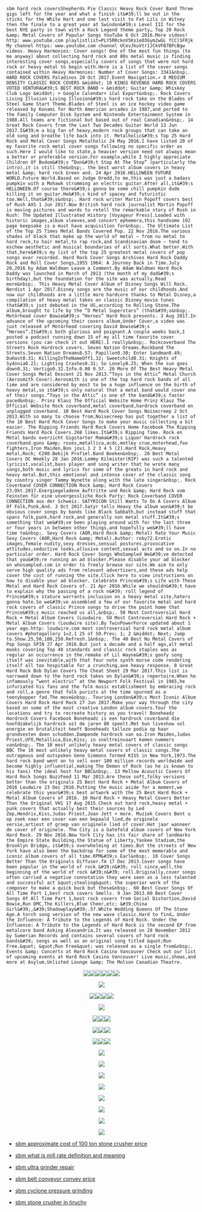 
```
sbm hard rock coversShepherds Pie Classic Heavy Rock Cover Band Three gigs left for the year and what a finish it&#39;ll be out in the sticks for the White Hart and one last visit to Fat Lils in Witney then the finale to a great year at Swindon&#39;s Level III for the best NYE party in town with a Rock Legend theme party… Top 20 Rock &amp; Metal Covers of Popular Songs YouTube 6 Oct 2016.More videos! http: www.youtube.com playlistlist=PLY5RRckoV5Ks1eO3Gym2wGL fCClSFRjk My channel https: www.youtube.com channel UCevJkuVtrIJCkVFB7BPcBgw videos. Heavy Harmonies: Cover songs! One of the most fun things (to me anyway) about collecting hard rock and 80s metal music is finding interesting cover songs,especially covers of songs that were not hard rock or heavy metal to begin with.Here is a list of the cover songs contained within Heavy Harmonies: Number of Cover Songs: 3341&nbsp;. HARD ROCK COVERS Paladinos 20 Oct 2017.Event Navigation.« 8 MEDIUM DENSITY CLASSIC ROCK COVERS &middot; 10 KINGS REVENGE HARD ROCK COVERS VOTED VENTURA&#39;S BEST ROCK BAND » &middot; Guitar &amp; Whiskey Club Logo &middot; + Google Calendar+ iCal Export&nbsp;. Rock Covers Living Illusion Living Illusion&#39;s hard rock take on the Blades of Steel Game Start Theme.Blades of Steel is an ice hockey video game released by Konami for North American arcades in 1987,and ported to the Family Computer Disk System and Nintendo Entertainment System in 1988.All teams are fictional but based out of real Canadian&nbsp;. 14 Great Rock Covers from the Last Two Decades Guitar World 13 Jun 2017.I&#39;m a big fan of heavy,modern rock groups that can take an old song and breathe life back into it. Metalholic&#39;s Top 25 Hard Rock and Metal Cover Songs Metalholic 24 May 2016.I have listed 20 of my favorite rock metal cover songs following no specific order as such.Here I would like to state,a heavier version need not always mean a better or preferable version.For example,while I highly appreciate Children Of Bodom&#39;s “Don&#39;t Stop At The Stop” (particularly the intro),it is still the&nbsp;. the best worst album covers in heavy metal &amp; hard rock Green and. 24 Apr 2016.HELLOWEEN FUTURE WORLD.Future World.Based on Judge Dredd,to me,this was just a badass pumpkin with a Mohawk strumming an electric guitar.After all,it&#39;s HELLOWEEN.Of course there&#39;s gonna be some chill pumpkin dude killing it on guitar.He&#39;s kind of spacey and futuristic too.Well,that&#39;s&nbsp;. Hard rock writer Martin Popoff covers best of Rush AXS 1 Jun 2017.Now British hard rock journalist Martin Popoff is moving pictures and words to retell the remarkable story of Rush in Rush: The Updated Illustrated History [Voyageur Press].Loaded with historic images,album sleeves,and concert ephemera,this handsome 192 page keepsake is a must have acquisition for&nbsp;. The Ultimate List of the Top 25 Times Metal Bands Covered Pop. 22 Nov 2016.The various shades of black that make up the world of metal — from nu metal to hard rock,to hair metal,to rap rock,and Scandinavian doom — tend to eschew aesthetic and musical boundaries of all sorts.What better.With that,here&#39;s my list of the top 25 greatest metal covers of pop songs ever recorded. Hard Rock Cover Songs Archives Hard Rock Daddy Rock and Roll Cover Songs…1955 1964: A Journey Back in Time.July 20,2016 by Adam Waldman Leave a Comment.By Adam Waldman Hard Rock Daddy was launched in March of 2013 (the month of my dad&#39;s birthday),but the foundation for the site was actually.Read more&nbsp;. This Heavy Metal Cover Album of Disney Songs Will Rock. Nerdist 1 Apr 2017.Disney songs are the music of our childhoods.And now our childhoods are a little more hardcore thanks to Metal Disney,a compilation of heavy metal takes on classic Disney movie tunes that&#39;s just debuted in the US,according to Rolling Stone.The album,brought to life by the “D Metal Superstars” (that&#39;s&nbsp;. Motörhead cover Bowie&#39;s “Heroes” Hard Rock presents. 3 Aug 2017.In advance of the upcoming their covers album,Under Cöver,a video was just released of Motörhead covering David Bowie&#39;s “Heroes”.It&#39;s both glorious and poignant.A couple weeks back,I posted a podcast running down 15 of my all time favorite cover versions (you can check it out HERE).I really&nbsp;. Rockcoverband The Streets Rock Hardrock covers. Seven Nation Dreams.Rockband The Streets.Seven Nation Dreams0.57; Papillon0.30; Enter Sandman0.49; DuHast0.31; KillingInTheNameOff1.32; Sweetchild0.31; Knights of Sydonia0.21; Lighting Crashes0.31; So Lonely0.25; When the sun goes down0.31; Vertigo0.32.Info.0.00 0.57. 20 More Of The Best Heavy Metal Cover Songs Metal Descent 21 Nov 2013.“Toys in the Attic” Metal Church (Aerosmith Cover).Aerosmith is one of the top hard rock bands of all time and are considered by most to be a huge influence on the birth of heavy metal,so it&#39;s only natural that a metal band would cover one of their songs.“Toys in the Attic” is one of the band&#39;s faster paced&nbsp;. Prinz Klauz The Official Website Home Prinz Klauz The Official Website Rock coverband,metal coverband,hardrock coverband en unplugged coverband. 10 Best Hard Rock Cover Songs Noisecreep 2 Oct 2013.With so many to choose from,Noisecreep has put together a list of the 10 Best Hard Rock Cover Songs to make your music collecting a bit easier. The Ripping Friends Hard Rock Covers Home Facebook The Ripping Friends Hard Rock Covers.268 likes.It&#39;s Ripping Time. Rock en Metal bands overzicht Gigstarter Mama&#39;s Liquor Hardrock rock coverband.guns &amp; roses,metallica,acdc,motley crue,motorhead,foo fighters,Iron Maiden,Bon jovi.1 2 3 4 5 (2).Hard Rock,Heavy metal,Rock; €200.Bekijk Profiel.Band Boeken&nbsp;. 20 Best Metal Covers OC Weekly 28 Jan 2016.Lemmy Kilmister(RIP) was such a talented lyricist,vocalist,bass player and song writer that he wrote many songs,both music and lyrics for some of the greats in hard rock and heavy metal.But,this emotional and intense cover of the classic song by country singer Tammy Wynette along with the late singer&nbsp;. Rock Coverband COVER CONNECTION Rock &amp; Hard Rock Covers 23.Okt.2017.Energiegeladene Auftritte und Rock &amp; Hard Rock vom Feinsten für eine unvergessliche Rock Party: Rock Coverband COVER CONNECTION aus der Schweiz. SATYRICON Still Wants To Do A Covers Album Of Folk,Punk,And. 3 Oct 2017.Satyr tells Heavy the album won&#39;t be obvious cover songs by bands like Black Sabbath,but instead stuff that spans folk,punk,hard rock,and generally non metal stuff.It&#39;s something that we&#39;ve been playing around with for the last three or four years in between other things,and hopefully we&#39;ll have time to&nbsp;. Sexy Covers (AOR,Hard Rock &amp; Metal) Rate Your Music Sexy Covers (AOR,Hard Rock &amp; Metal).Author: roby72.Erotic images,female nudity,sexy dresses,sensual postures,provocative attitudes,seductive looks,allusive content,sexual acts and so on.In no particular order. Hard Rock Cover Songs WhoSampled We&#39;ve detected that you&#39;re running an ad blocker.Please disable your ad blocker on whosampled.com in order to freely browse our site.We aim to only serve high quality ads from relevant advertisers,and these ads help cover the cost of running the site.Click here to view instructions on how to disable your ad blocker. Celebrate Prince&#39;s Life with These Metal and Hard Rock Covers of. 21 Apr 2016.While we shouldn&#39;t have to explain why the passing of a rock n&#39; roll legend of Prince&#39;s stature warrants inclusion on a heavy metal site,haters gonna hate.So we&#39;ve assembled a few of our favorite metal and hard rock covers of classic Prince songs to drive the point home that Prince&#39;s music reached us all,&nbsp;. 50 Most Controversial Hard Rock + Metal Album Covers (Loudwire. 50 Most Controversial Hard Rock + Metal Album Covers (Loudwire site).By TwinPowerForce updated about 1 year ago.http: loudwire.com most controversial hard rock metal album covers #photogallery 1=2.1 25 of 50.Prev; 1; 2 &middot; Next; Jump to.Show.25,50,100,250.Refresh.1&nbsp;. The 40 Best Nu Metal Covers of Pop Songs SPIN 27 Apr 2016.But just a decade and a half ago,alt metal mooks covering Top 40 standards and classic rock staples was as regular an occurrence in the.remake of Lil Wayne&#39;s goofy song itself was inevitable,with that four note synth morse code rendering itself all too hospitable for a crunching,axe heavy response. 8 Great Hard Rock Bob Dylan Covers The Cheat Sheet 29 Mar 2017.This list is narrowed down to the hard rock takes on Dylan&#39;s repertoire.When he infamously “went electric” at the Newport Folk Festival in 1965,he infuriated his fans and the folk music establishment by embracing rock and roll,a genre that folk purists at the time spurned as a teenybopper fad.The move&nbsp;. Touring London&#39;s Most Iconic Album Covers Hard Rock Hard Rock 27 Jun 2017.Make your way through the city based on some of the most creative London album covers.Tour the locations and try to recreate history as you travel! Boneheadz Hardrock Covers Facebook Boneheadz is een hardrock coverband die hoofdzakelijk hardrock uit de jaren 80 speelt.Met hun liveshow vol energie en brutaliteit heeft Boneheadz talloze podia op haar grondvesten doen schudden.Dampende hardrock van oa.Iron Maiden,Judas Priest,UFO,Metallica,Dio,Kiss; in sneltreinvaart komen nummers van&nbsp;. The 10 most unlikely heavy metal covers of classic songs BBC The 10 most unlikely heavy metal covers of classic songs.The outrageous and outspoken Gene Simmons formed KISS in New York,1973.The hard rock band went on to sell over 100 million records worldwide and become highly influential,making The Demon of Rock (as he is known to his fans) the ideal host for BBC&nbsp;. 13 Mellow Acoustic Covers Of Hard Rock Songs BuzzFeed 11 Mar 2013.Are these soft,folky versions better than the originals 25 Best Hard Rock + Metal Album Covers of 2016 Loudwire 23 Dec 2016.Putting the music aside for a moment,we celebrate this year&#39;s best artwork with the 25 Best Hard Rock + Metal Album Covers of 2016. 10 Hard Rock + Heavy Metal Covers Better Than the Original VH1 17 Aug 2015.Check out hard rock,heavy metal + punk covers that actually best their sources by Led Zep,Hendrix,Kiss,Judas Priest,Joan Jett + more. Muziek Covers Bent u op zoek naar een cover van een bepaald lied,de originele versie,artiest of groep van originele lied of cover.Het jaar wanneer de cover of originele. The City is a Gatefold album covers of New York Hard Rock. 29 Nov 2016.New York City has its fair share of landmarks the Empire State Building,the Statue of Liberty,Yankee Stadium,the Brooklyn Bridge… it&#39;s overwhelming at times.But the streets of New York have also been the backdrop for some of the most memorable and iconic album covers of all time.RPM&#39;s Earl&nbsp;. 10 Cover Songs Better Than the Originals Diffuser.fm 17 Dec 2013.Cover songs have been popular in the world of rock &#39;n&#39; roll since,well,the beginning of the world of rock &#39;n&#39; roll.Originally,cover songs often carried a negative connotation they were seen as a less talented and successful act &quot;stealing&quot; the superior work of the composer to make a quick buck but these&nbsp;. 60 Best Cover Songs Of All Time Part 1,best rock covers Smells. 9 Jan 2013.60 Best Cover Songs Of All Time Part 1,best rock covers from Social Distortion,David Bowie,Run DMC,The Killers,Blue Cheer,etc; &#39;China Girl&#39;,&#39;Shadowplay&#39;.57.White Wedding Queens Of The Stone Age.A torch song version of the new wave classic.Hard to find… Under the Influence: A Tribute to the Legends of Hard Rock. Under the Influence: A Tribute to the Legends of Hard Rock is the second EP from metalcore band Asking Alexandria.It was released on 28 November 2012 by Sumerian Records and contains several covers of hard rock bands&#39; songs as well as an original song titled &quot;Run Free.&quot; &quot;Run Free&quot; was released as a single from&nbsp;. Events &amp; Concerts at Hard Rock Casino Vancouver Check out our list of upcoming events at Hard Rock Casino Vancouver! Live music,shows,and more at Asylum,Unlisted Lounge &amp; The Molson Canadian Theatre. 
```

<div align="center">
  
<a rel="nofollow" href="https://m.shibang-china.com?f=github&k=sbm+hard+rock+covers"><img src="https://static.shibang-china.com/en/l.png"></a><img src="https://static.shibang-china.com/en/hw.png"><a rel="nofollow" href="https://m.shibang-china.com/product/?f=github&k=sbm+hard+rock+covers"><img src="https://static.shibang-china.com/en/p.png"></a><a rel="nofollow" href="https://m.shibang-china.com/cases/?f=github&k=sbm+hard+rock+covers"><img src="https://static.shibang-china.com/en/c.png"></a><a rel="nofollow" href="https://m.shibang-china.com/news/?f=github&k=sbm+hard+rock+covers"><img src="https://static.shibang-china.com/en/n.png"></a><a rel="nofollow" href="https://m.shibang-china.com?f=github&k=sbm+hard+rock+covers"><img src="https://static.shibang-china.com/en/m.png"></a>

<a rel="nofollow" href="https://m.shibang-china.com/product/?f=github&k=sbm+hard+rock+covers"><img src="https://static.shibang-china.com/en/b.jpg"></a>
  
<a rel="nofollow" href="https://m.shibang-china.com/solution-aggregate.html?f=github&k=sbm+hard+rock+covers"><img src="https://static.shibang-china.com/en/a.jpg"></a><a rel="nofollow" href="https://m.shibang-china.com/solution-mine.html?f=github&k=sbm+hard+rock+covers"><img src="https://static.shibang-china.com/en/m.jpg"></a><a rel="nofollow" href="https://m.shibang-china.com/solution-mill.html?f=github&k=sbm+hard+rock+covers"><img src="https://static.shibang-china.com/en/g.jpg"></a><a rel="nofollow" href="https://m.shibang-china.com/solution-epc.html?f=github&k=sbm+hard+rock+covers"><img src="https://static.shibang-china.com/en/e.jpg"></a>

<a rel="nofollow" href="https://m.shibang-china.com/product/?f=github&k=sbm+hard+rock+covers"><img src="https://static.shibang-china.com/en/a-p.png"></a>

<a rel="nofollow" href="https://m.shibang-china.com/product/crusher/c6x.html?f=github&k=sbm+hard+rock+covers"><img src="https://static.shibang-china.com/en/j.jpg"></a><a rel="nofollow" href="https://m.shibang-china.com/product/crusher/ci5x.html?f=github&k=sbm+hard+rock+covers"><img src="https://static.shibang-china.com/en/i.jpg"></a><a rel="nofollow" href="https://m.shibang-china.com/product/crusher/hst.html?f=github&k=sbm+hard+rock+covers"><img src="https://static.shibang-china.com/en/c.jpg"></a>

<a rel="nofollow" href="https://m.shibang-china.com/product/mill/mtw.html?f=github&k=sbm+hard+rock+covers"><img src="https://static.shibang-china.com/en/mtw.jpg"></a><a rel="nofollow" href="https://m.shibang-china.com/product/mill/scm.html?f=github&k=sbm+hard+rock+covers"><img src="https://static.shibang-china.com/en/scm.jpg"></a><a rel="nofollow" href="https://m.shibang-china.com/product/mill/lm.html?f=github&k=sbm+hard+rock+covers"><img src="https://static.shibang-china.com/en/lm.jpg"></a>

<a rel="nofollow" href="https://m.shibang-china.com/product/sand/vsi6x.html?f=github&k=sbm+hard+rock+covers"><img src="https://static.shibang-china.com/en/6x.jpg"></a><a rel="nofollow" href="https://m.shibang-china.com/product/sand/vu.html?f=github&k=sbm+hard+rock+covers"><img src="https://static.shibang-china.com/en/vu.jpg"></a><a rel="nofollow" href="https://m.shibang-china.com/product/mobile/klun.html?f=github&k=sbm+hard+rock+covers"><img src="https://static.shibang-china.com/en/k.jpg"></a>

<a rel="nofollow" href="https://m.shibang-china.com/cases/?f=github&k=sbm+hard+rock+covers"><img src="https://static.shibang-china.com/en/case.png"></a>

<a rel="nofollow" href="https://m.shibang-china.com/cases/aggregate/202.html?f=github&k=sbm+hard+rock+covers"><img src="https://static.shibang-china.com/en/c-1.jpg"></a>

<a rel="nofollow" href="https://m.shibang-china.com/cases/aggregate/203.html?f=github&k=sbm+hard+rock+covers"><img src="https://static.shibang-china.com/en/c-2.jpg"></a>

<a rel="nofollow" href="https://m.shibang-china.com/cases/mill/123.html?f=github&k=sbm+hard+rock+covers"><img src="https://static.shibang-china.com/en/c-3.jpg"></a>

<a rel="nofollow" href="https://m.shibang-china.com/contact_us.html?f=github&k=sbm+hard+rock+covers"><img src="https://static.shibang-china.com/en/contact.png"></a>

<a rel="nofollow" href="https://swt.shibang-china.com/?f=github&k=sbm+hard+rock+covers"><img src="https://static.shibang-china.com/en/chat.png"></a>

<a rel="nofollow" href="https://whatsapp.shibangsoft.com/WhatsApp.php?f=github&k=sbm+hard+rock+covers"><img src="https://static.shibang-china.com/en/whatsapp.png"></a>

<a rel="nofollow" href="https://m.shibang-china.com/?f=github&k=sbm+hard+rock+covers"><img src="https://static.shibang-china.com/en/website.png"></a>

</div>


* [sbm approximate cost of 100 ton stone crusher price](sbm%20approximate%20cost%20of%20100%20ton%20stone%20crusher%20price.md)

* [sbm what is mill rate definition and meaning](sbm%20what%20is%20mill%20rate%20definition%20and%20meaning.md)

* [sbm ultra grinder repair](sbm%20ultra%20grinder%20repair.md)

* [sbm belt conveyor convey price](sbm%20belt%20conveyor%20convey%20price.md)

* [sbm cyclone pressure grinding](sbm%20cyclone%20pressure%20grinding.md)

* [sbm stone crusher in tiruchy](sbm%20stone%20crusher%20in%20tiruchy.md)
